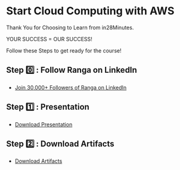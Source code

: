 # Start Cloud Computing with AWS

Thank You for Choosing to Learn from in28Minutes.

YOUR SUCCESS = OUR SUCCESS!

Follow these Steps to get ready for the course!

## Step 0️⃣ : Follow Ranga on LinkedIn

- [Join 30,000+ Followers of Ranga on LinkedIn](https://links.in28minutes.com/lin)

## Step 1️⃣ : Presentation

- [Download Presentation](https://github.com/in28minutes/course-material/raw/main/20-start-cloud-computing-with-aws/Course-Presentation-Cloud-Computing-with-AWS.pdf)

## Step 2️⃣ : Download Artifacts

- [Download Artifacts](https://github.com/in28minutes/course-material/raw/main/20-start-cloud-computing-with-aws/course-downloads.zip)
